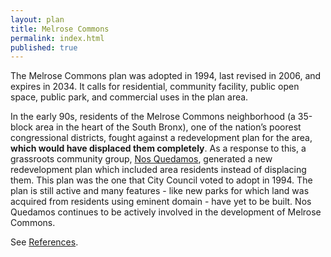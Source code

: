 ```yaml
---
layout: plan
title: Melrose Commons
permalink: index.html
published: true
---
```


The Melrose Commons plan was adopted in 1994, last revised in 2006, and expires in 2034. It calls for residential, community facility, public open space, public park, and commercial uses in the plan area.

In the early 90s, residents of the Melrose Commons neighborhood (a 35-block area in the heart of the South Bronx), one of the nation’s poorest congressional districts, fought against a redevelopment plan for the area, **which would have displaced them completely**. As a response to this, a grassroots community group, [Nos Quedamos](http://www.nosquedamos.org/), generated a new redevelopment plan which included area residents instead of displacing them. This plan was the one that City Council voted to adopt in 1994. The plan is still active and many features - like new parks for which land was acquired from residents using eminent domain - have yet to be built. Nos Quedamos continues to be actively involved in the development of Melrose Commons. 

See [References](http://www.urbanreviewer.org/#page=references.html).